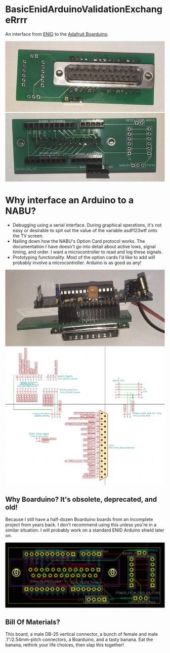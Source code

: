 # BasicEnidArduinoValidationExchangeRrrr
An interface from [ENID](https://github.com/mackiea/ExternalNabuInterfaceDevice) to the [Adafruit Boarduino](https://www.gravitech.us/usbboacokitv.html).

![Bottom](/Bottom.png)
![Top](/Top.png)

# Why interface an Arduino to a NABU?
* Debugging using a serial interface. During graphical operations, it's not easy or desirable to spit out the value of the variable asdf123wtf onto the TV screen.
* Nailing down how the NABU's Option Card protocol works. The documentation I have doesn't go into detail about active lows, signal timing, and order. I want a microcontroller to read and log these signals.
* Prototyping functionality. Most of the option cards I'd like to add will probably involve a microcontroller. Arduino is as good as any!

![Side with Boarduino](/SideWithBoarduino.png)
![schematic](/Beaver.Schematic.png)

## Why Boarduino? It's obsolete, deprecated, and old!
Because I still have a half-dozen Boarduino boards from an incomplete project from years back. I don't recommend using this unless you're in a similar situation. I will probably work on a standard ENID Arduino shield later on.

![pcb](/Beaver.PCB.png)

## Bill Of Materials?
This board, a male DB-25 vertical connector, a bunch of female and male .1"/2.54mm-pitch connectors, a Boarduino, and a tasty banana. Eat the banana, rethink your life choices, then slap this together!
